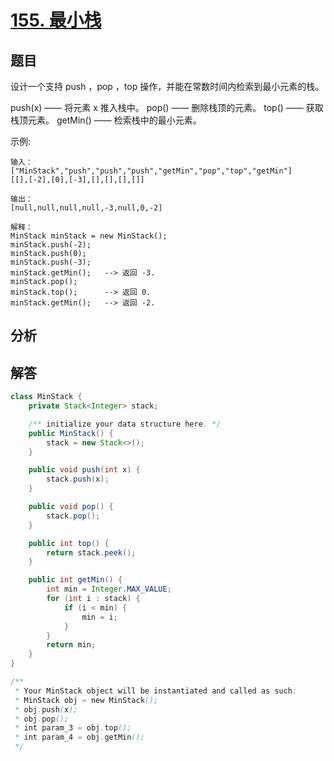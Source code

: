 # [155. 最小栈](https://leetcode-cn.com/problems/min-stack/)

## 题目

设计一个支持 push ，pop ，top 操作，并能在常数时间内检索到最小元素的栈。

push(x) —— 将元素 x 推入栈中。
pop() —— 删除栈顶的元素。
top() —— 获取栈顶元素。
getMin() —— 检索栈中的最小元素。

示例:

```
输入：
["MinStack","push","push","push","getMin","pop","top","getMin"]
[[],[-2],[0],[-3],[],[],[],[]]

输出：
[null,null,null,null,-3,null,0,-2]

解释：
MinStack minStack = new MinStack();
minStack.push(-2);
minStack.push(0);
minStack.push(-3);
minStack.getMin();   --> 返回 -3.
minStack.pop();
minStack.top();      --> 返回 0.
minStack.getMin();   --> 返回 -2.
```

## 分析



## 解答

```java
class MinStack {
    private Stack<Integer> stack;

    /** initialize your data structure here. */
    public MinStack() {
        stack = new Stack<>();
    }

    public void push(int x) {
        stack.push(x);
    }

    public void pop() {
        stack.pop();
    }

    public int top() {
        return stack.peek();
    }

    public int getMin() {
        int min = Integer.MAX_VALUE;
        for (int i : stack) {
            if (i < min) {
                min = i;
            }
        }
        return min;
    }
}

/**
 * Your MinStack object will be instantiated and called as such:
 * MinStack obj = new MinStack();
 * obj.push(x);
 * obj.pop();
 * int param_3 = obj.top();
 * int param_4 = obj.getMin();
 */
```

